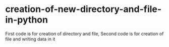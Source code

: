 # creation-of-new-directory-and-file-in-python
First code is for creation of directory and file,
Second code is for creation of file and writing data in it
